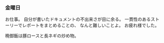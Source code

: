 ### 金曜日

お仕事。
自分が書いたドキュメントの不出来さが目に余る。
一貫性のあるストーリーでレポートをまとめることの、
なんと難しいことよ。
お疲れ様でした。

晩御飯は豚ロースと長ネギの炒め物。